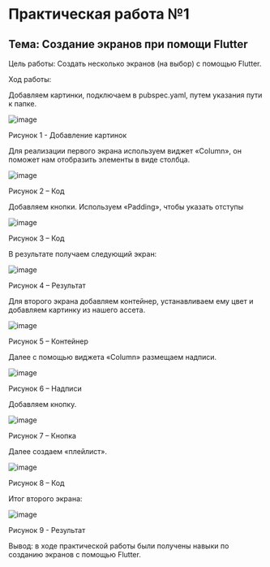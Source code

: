 # Практическая работа №1

## Тема: Создание экранов при помощи Flutter

Цель работы: Создать несколько экранов (на выбор) с помощью Flutter.

Ход работы:

Добавляем картинки, подключаем в pubspec.yaml, путем указания пути к папке.

![image](https://user-images.githubusercontent.com/97918400/207063888-77a21fe1-e777-4434-aa33-c748328d8a81.png) 

Рисунок 1 - Добавление картинок

Для реализации первого экрана используем виджет «Column», он поможет нам отобразить элементы в виде столбца. 

![image](https://user-images.githubusercontent.com/97918400/207063853-b135578c-54e5-46a2-a780-07027ecf15a7.png) 

Рисунок 2 – Код

Добавляем кнопки. Используем «Padding», чтобы указать отступы

![image](https://user-images.githubusercontent.com/97918400/207063828-7ad52c5e-f925-4cd7-99de-7d39dd7e7dde.png) 

Рисунок 3 – Код

В результате получаем следующий экран:

![image](https://user-images.githubusercontent.com/97918400/207063791-5f01a9df-55d6-42ac-9737-8111a9653351.png) 

Рисунок 4 – Результат

Для второго экрана добавляем контейнер, устанавливаем ему цвет и добавляем картинку из нашего ассета.

![image](https://user-images.githubusercontent.com/97918400/207063760-3ebb5174-b64a-438f-b07f-c4deaab5629a.png) 

Рисунок 5 – Контейнер

Далее с помощью виджета «Column» размещаем надписи.

 ![image](https://user-images.githubusercontent.com/97918400/207063722-15117b97-3ab4-41ae-8008-b2089ef8cf5a.png)
 
Рисунок 6 – Надписи

Добавляем кнопку.

 ![image](https://user-images.githubusercontent.com/97918400/207063686-31572121-07c1-4994-b9e2-472a6d0d61ed.png)
 
Рисунок 7 – Кнопка

Далее создаем «плейлист».

 ![image](https://user-images.githubusercontent.com/97918400/207063664-b2112ff8-1c8f-47a2-8857-24b3e33315d6.png)
 
Рисунок 8 – Код

Итог второго экрана:

 ![image](https://user-images.githubusercontent.com/97918400/207063631-27782b66-52bd-47e9-9b4d-caea2c9b5c61.png)
 
Рисунок 9 - Результат

Вывод: в ходе практической работы были получены навыки по созданию экранов с помощью Flutter. 



